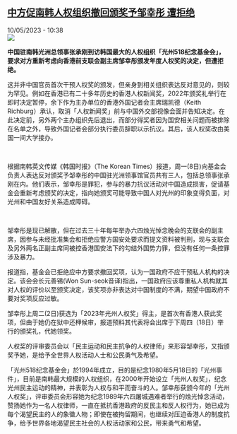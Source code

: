 <!--1683708302000-->
[中方促南韩人权组织撤回颁奖予邹幸彤 遭拒绝](https://www.rfi.fr/cn/%E4%B8%AD%E5%9B%BD/20230510-%E4%B8%AD%E6%96%B9%E4%BF%83%E5%8D%97%E9%9F%A9%E4%BA%BA%E6%9D%83%E7%BB%84%E7%BB%87%E6%92%A4%E5%9B%9E%E9%A2%81%E5%A5%96%E4%BA%88%E9%82%B9%E5%B9%B8%E5%BD%A4-%E9%81%AD%E6%8B%92%E7%BB%9D)
------

<div>10/05/2023 - 10:38</div><img src="https://s.rfi.fr/media/display/95af3a28-c69a-11eb-a1ac-005056a98db9/w:1280/p:16x9/AP21156385817090.jpg"><p><strong>中国驻南韩光洲总领事张承刚到访韩国最大的人权组织「光州518纪念基金会」，要求对方重新考虑向香港前支联会副主席邹幸彤颁发年度人权奖的决定，但遭拒绝。                    </strong></p><div><p><span><span><span><span><span><span><span><span><span>这并非中国官员首次干预人权奖的颁发，但亲身到相关组织表达反对意见的，则较为罕见。例如在香港已有二十多年历史的香港人权新闻奖，</span></span></span><span><span><span>2022年颁奖礼举行在即时决定暂停，余下作为主办单位的香港外国记者会主席瑞凯德（Keith Richburg）承认，取消「人权新闻奖」前与中国外交部视像会面并告知决定。在此决定前，另外两个主办组织先后退出，而部分得奖者因为国安相关问题而被排除在名单之外，导致外国记者会部分执行委员辞职以示抗议。其后，该人权奖改由美国一间大学接办。</span></span></span></span></span></span></span></span></span></p><p> </p><p><span><span><span><span><span><span><span><span><span>根据南韩英文传媒《韩国时报》（</span></span></span><span><span><span>The Korean Times）报道，周一(8日)向基金会负责人表达反对颁奖予邹幸彤的中国驻光洲领事馆官员共有三人，包括总领事张承刚在内。他们表示，邹幸彤是罪犯，参与的暴力抗议活动对中国造成损害，促请基金会重新考虑颁奖的决定，指向她颁奖可能导致中国人对光州的印象变得负面，对光州和中国友好关系造成障碍。</span></span></span></span></span></span></span></span></span></p><p> </p><p><span><span><span><span><span><span><span><span><span>邹幸彤是现已解散，但在过去三十年每年举办六四烛光悼念晚会的支联会的副主席，因参与未经批准集会和拒绝应警方国安处要求而提文资料被判刑，现与支联会及另外两名正副主席同被控香港国安法下的勾结外国势力罪，但没有任何一条控罪涉及暴力。</span></span></span></span></span></span></span></span></span></p><p><span><span><span><span><span><span><span><span><span>报道指，基金会已拒绝应中方要求撤回奖项，认为一国政府不应干预私人机构的决定。该会会长元善锡</span></span></span><span><span><span>(Won Sun-seok音译)指出，一国政府应该尊重私人机构就其对人权的评价以至颁奖决定，该奖项亦非表达对中国制度的不满，期望中国政府不要对奖项反应过敏。</span></span></span></span></span></span></span></span></span></p><p><span><span><span><span><span><span><span><span><span>邹幸彤上周二</span></span></span><span><span><span>(2日)获选为「2023年光州人权奖」得主，是首次有香港人获此奖项，但由于她仍在狱中还柙候审，报道预料其代表将会出席于下周四（18日）举行的颁奖礼，代她领奖。</span></span></span></span></span></span></span></span></span></p><p><span><span><span><span><span><span><span><span><span>人权奖的评审委员会以「民主运动和民主抗争的人权律师」来形容邹幸彤，又指颁奖予她，是给予全世界人权活动人士和公民勇气及希望。</span></span></span></span></span></span></span></span></span></p><p><span><span><span><span><span><span><span><span><span>「光州</span></span></span><span><span><span>518纪念基金会」於1994年成立，目的是纪念1980年5月18日的「光州事件」，目前是南韩最大规模的人权组织，在2000年开始设立「光州人权奖」，纪念光州民主运动的精神，并表彰为人权与和平而奋斗的人。邹幸彤获颁今年的「光州人权奖」，评审委员会形容她为纪念1989年六四屠城遇难者举行的烛光悼念活动，赞扬她作为一名人权律师，一直在抵抗香港政府的反民主和反人权行为，她已成为每个渴望民主的人的象徵人物；即使在被拘留期间，也继续对压迫香港人的制度抗争，给予世界各地渴望民主社会的人权活动家和公民，带来勇气和希望。</span></span></span></span></span></span></span></span></span></p><div data-selfpromo-newsletter></div><div data-selfpromo-app></div></div>
